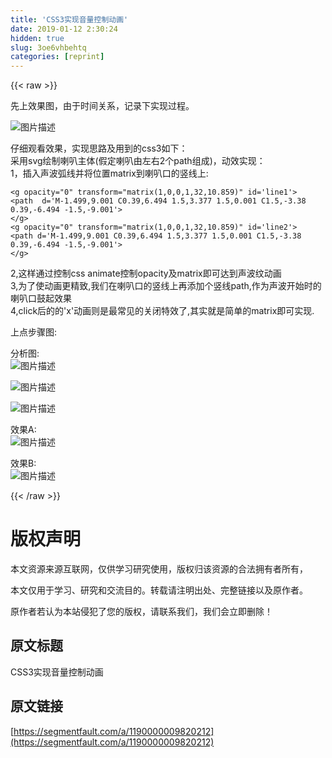 ```yaml
---
title: 'CSS3实现音量控制动画' 
date: 2019-01-12 2:30:24
hidden: true
slug: 3oe6vhbehtq
categories: [reprint]
---
```


{{< raw >}}

                    
<p>先上效果图，由于时间关系，记录下实现过程。</p>
<p><span class="img-wrap"><img data-src="/img/bVPmO7?w=95&amp;h=55" src="https://static.alili.tech/img/bVPmO7?w=95&amp;h=55" alt="图片描述" title="图片描述" style="cursor: pointer; display: inline;"></span></p>
<p>仔细观看效果，实现思路及用到的css3如下：<br>采用svg绘制喇叭主体(假定喇叭由左右2个path组成)，动效实现：<br>1，插入声波弧线并将位置matrix到喇叭口的竖线上:</p>
<div class="widget-codetool" style="display:none;">
      <div class="widget-codetool--inner">
      <span class="selectCode code-tool" data-toggle="tooltip" data-placement="top" title="" data-original-title="全选"></span>
      <span type="button" class="copyCode code-tool" data-toggle="tooltip" data-placement="top" data-clipboard-text="<g opacity=&quot;0&quot; transform=&quot;matrix(1,0,0,1,32,10.859)&quot; id='line1'>
<path  d='M-1.499,9.001 C0.39,6.494 1.5,3.377 1.5,0.001 C1.5,-3.38 0.39,-6.494 -1.5,-9.001'>
</g>
<g opacity=&quot;0&quot; transform=&quot;matrix(1,0,0,1,32,10.859)&quot; id='line2'>
<path d='M-1.499,9.001 C0.39,6.494 1.5,3.377 1.5,0.001 C1.5,-3.38 0.39,-6.494 -1.5,-9.001'>
</g>" title="" data-original-title="复制"></span>
      <span type="button" class="saveToNote code-tool" data-toggle="tooltip" data-placement="top" title="" data-original-title="放进笔记"></span>
      </div>
      </div><pre class="xml hljs"><code class="html"><span class="hljs-tag">&lt;<span class="hljs-name">g</span> <span class="hljs-attr">opacity</span>=<span class="hljs-string">"0"</span> <span class="hljs-attr">transform</span>=<span class="hljs-string">"matrix(1,0,0,1,32,10.859)"</span> <span class="hljs-attr">id</span>=<span class="hljs-string">'line1'</span>&gt;</span>
<span class="hljs-tag">&lt;<span class="hljs-name">path</span>  <span class="hljs-attr">d</span>=<span class="hljs-string">'M-1.499,9.001 C0.39,6.494 1.5,3.377 1.5,0.001 C1.5,-3.38 0.39,-6.494 -1.5,-9.001'</span>&gt;</span>
<span class="hljs-tag">&lt;/<span class="hljs-name">g</span>&gt;</span>
<span class="hljs-tag">&lt;<span class="hljs-name">g</span> <span class="hljs-attr">opacity</span>=<span class="hljs-string">"0"</span> <span class="hljs-attr">transform</span>=<span class="hljs-string">"matrix(1,0,0,1,32,10.859)"</span> <span class="hljs-attr">id</span>=<span class="hljs-string">'line2'</span>&gt;</span>
<span class="hljs-tag">&lt;<span class="hljs-name">path</span> <span class="hljs-attr">d</span>=<span class="hljs-string">'M-1.499,9.001 C0.39,6.494 1.5,3.377 1.5,0.001 C1.5,-3.38 0.39,-6.494 -1.5,-9.001'</span>&gt;</span>
<span class="hljs-tag">&lt;/<span class="hljs-name">g</span>&gt;</span></code></pre>
<p>2,这样通过控制css animate控制opacity及matrix即可达到声波纹动画<br>3,为了使动画更精致,我们在喇叭口的竖线上再添加个竖线path,作为声波开始时的喇叭口鼓起效果<br>4,click后的的'x'动画则是最常见的关闭特效了,其实就是简单的matrix即可实现.</p>
<p>上点步骤图:</p>
<p>分析图:<br><span class="img-wrap"><img data-src="/img/bVPBye?w=381&amp;h=256" src="https://static.alili.tech/img/bVPBye?w=381&amp;h=256" alt="图片描述" title="图片描述" style="cursor: pointer; display: inline;"></span></p>
<p><span class="img-wrap"><img data-src="/img/bVPByf?w=64&amp;h=73" src="https://static.alili.tech/img/bVPByf?w=64&amp;h=73" alt="图片描述" title="图片描述" style="cursor: pointer; display: inline;"></span></p>
<p><span class="img-wrap"><img data-src="/img/bVPByt?w=80&amp;h=95" src="https://static.alili.tech/img/bVPByt?w=80&amp;h=95" alt="图片描述" title="图片描述" style="cursor: pointer; display: inline;"></span></p>
<p>效果A:<br><span class="img-wrap"><img data-src="/img/bVPmO7?w=95&amp;h=55" src="https://static.alili.tech/img/bVPmO7?w=95&amp;h=55" alt="图片描述" title="图片描述" style="cursor: pointer; display: inline;"></span></p>
<p>效果B:<br><span class="img-wrap"><img data-src="/img/bVPBzs?w=390&amp;h=163" src="https://static.alili.tech/img/bVPBzs?w=390&amp;h=163" alt="图片描述" title="图片描述" style="cursor: pointer; display: inline;"></span></p>

                
{{< /raw >}}

# 版权声明
本文资源来源互联网，仅供学习研究使用，版权归该资源的合法拥有者所有，

本文仅用于学习、研究和交流目的。转载请注明出处、完整链接以及原作者。

原作者若认为本站侵犯了您的版权，请联系我们，我们会立即删除！

## 原文标题
CSS3实现音量控制动画

## 原文链接
[https://segmentfault.com/a/1190000009820212](https://segmentfault.com/a/1190000009820212)

